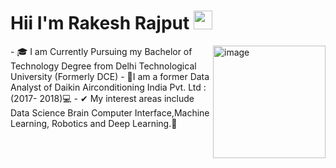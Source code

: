 # Hii I'm Rakesh Rajput  <img src="https://raw.githubusercontent.com/MartinHeinz/MartinHeinz/master/wave.gif" width="30px">
<img align="right" height="180px" src="https://riter.co/blog/5-reasons-to-let-your-team-work-remotely" alt="image"/>

<p align="left">
- 🎓 I am Currently Pursuing my Bachelor of Technology Degree from Delhi Technological University (Formerly DCE)
- 🤵I am a former Data Analyst of Daikin Airconditioning India Pvt. Ltd : (2017- 2018)💻
- ✔ My interest areas include Data Science Brain Computer Interface,Machine Learning, Robotics and Deep Learning.🤵

